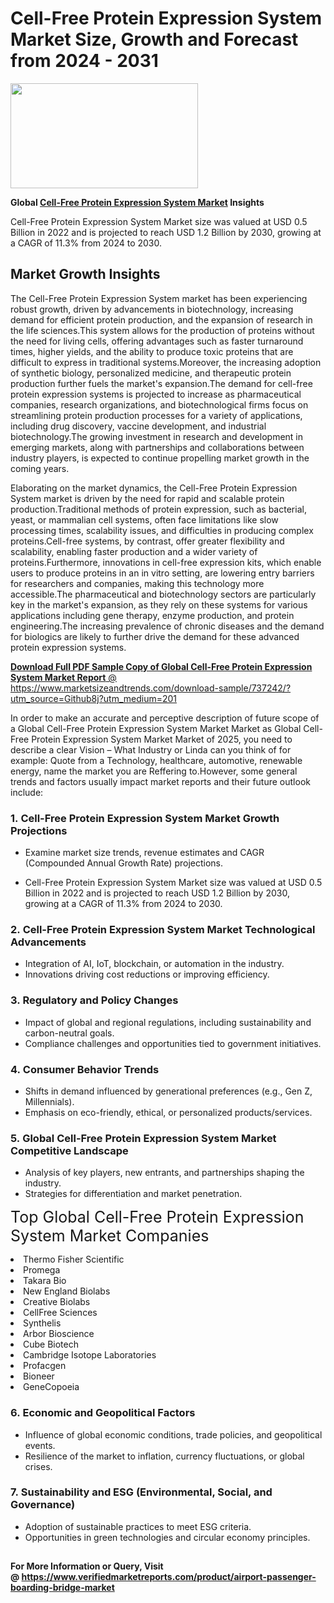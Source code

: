 <H1>Cell-Free Protein Expression System Market Size, Growth and Forecast from 2024 - 2031</H1><img class="aligncenter size-medium wp-image-584254" src="https://thirdeyenews.in/wp-content/uploads/2024/09/Global-Market-Research-300x168.jpeg" alt="" width="300" height="168" /><p><strong>Global&nbsp;<a href="https://www.marketsizeandtrends.com/download-sample/737242/?utm_source=Github8j?utm_medium=201">Cell-Free Protein Expression System Market</a> Insights</strong></p><p>Cell-Free Protein Expression System Market size was valued at USD 0.5 Billion in 2022 and is projected to reach USD 1.2 Billion by 2030, growing at a CAGR of 11.3% from 2024 to 2030.</p><p><h2>Market Growth Insights</h2> <p>The Cell-Free Protein Expression System market has been experiencing robust growth, driven by advancements in biotechnology, increasing demand for efficient protein production, and the expansion of research in the life sciences.This system allows for the production of proteins without the need for living cells, offering advantages such as faster turnaround times, higher yields, and the ability to produce toxic proteins that are difficult to express in traditional systems.Moreover, the increasing adoption of synthetic biology, personalized medicine, and therapeutic protein production further fuels the market's expansion.The demand for cell-free protein expression systems is projected to increase as pharmaceutical companies, research organizations, and biotechnological firms focus on streamlining protein production processes for a variety of applications, including drug discovery, vaccine development, and industrial biotechnology.The growing investment in research and development in emerging markets, along with partnerships and collaborations between industry players, is expected to continue propelling market growth in the coming years.</p> <p><a href="#"></a></p> <p>Elaborating on the market dynamics, the Cell-Free Protein Expression System market is driven by the need for rapid and scalable protein production.Traditional methods of protein expression, such as bacterial, yeast, or mammalian cell systems, often face limitations like slow processing times, scalability issues, and difficulties in producing complex proteins.Cell-free systems, by contrast, offer greater flexibility and scalability, enabling faster production and a wider variety of proteins.Furthermore, innovations in cell-free expression kits, which enable users to produce proteins in an in vitro setting, are lowering entry barriers for researchers and companies, making this technology more accessible.The pharmaceutical and biotechnology sectors are particularly key in the market's expansion, as they rely on these systems for various applications including gene therapy, enzyme production, and protein engineering.The increasing prevalence of chronic diseases and the demand for biologics are likely to further drive the demand for these advanced protein expression systems.</p> <p><a href="#"></p><p><span class=""><strong>Download Full PDF Sample Copy of Global Cell-Free Protein Expression System Market Report</strong> @ <a href="https://www.marketsizeandtrends.com/download-sample/737242/?utm_source=Github8j?utm_medium=201" target="_blank">https://www.marketsizeandtrends.com/download-sample/737242/?utm_source=Github8j?utm_medium=201</a></span></p><p>In order to make an accurate and perceptive description of future scope of a Global&nbsp;Cell-Free Protein Expression System Market Market as Global&nbsp;Cell-Free Protein Expression System Market Market of 2025, you need to describe a clear Vision &ndash; What Industry or Linda can you think of for example: Quote from a Technology, healthcare, automotive, renewable energy, name the market you are Reffering to.However, some general trends and factors usually impact market reports and their future outlook include:</p><h3>1.&nbsp;<strong>Cell-Free Protein Expression System Market Growth Projections</strong></h3><ul><li>Examine market size trends, revenue estimates and CAGR (Compounded Annual Growth Rate) projections.</li><li><p>Cell-Free Protein Expression System Market size was valued at USD 0.5 Billion in 2022 and is projected to reach USD 1.2 Billion by 2030, growing at a CAGR of 11.3% from 2024 to 2030.</p></li></ul><h3>2.&nbsp;<strong>Cell-Free Protein Expression System Market Technological Advancements</strong></h3><ul><li>Integration of AI, IoT, blockchain, or automation in the industry.</li><li>Innovations driving cost reductions or improving efficiency.</li></ul><h3>3.&nbsp;<strong>Regulatory and Policy Changes</strong></h3><ul><li>Impact of global and regional regulations, including sustainability and carbon-neutral goals.</li><li>Compliance challenges and opportunities tied to government initiatives.</li></ul><h3>4.&nbsp;<strong>Consumer Behavior Trends</strong></h3><ul><li>Shifts in demand influenced by generational preferences (e.g., Gen Z, Millennials).</li><li>Emphasis on eco-friendly, ethical, or personalized products/services.</li></ul><h3>5.&nbsp;<strong>Global Cell-Free Protein Expression System Market Competitive Landscape</strong></h3><ul><li>Analysis of key players, new entrants, and partnerships shaping the industry.</li><li>Strategies for differentiation and market penetration.</li></ul><p data-pm-slice="1 1 []"><span style="color: inherit; font-family: inherit; font-size: 25px;">Top Global Cell-Free Protein Expression System Market Companies</span></p><div class="" data-test-id=""><p><li>Thermo Fisher Scientific</li><li> Promega</li><li> Takara Bio</li><li> New England Biolabs</li><li> Creative Biolabs</li><li> CellFree Sciences</li><li> Synthelis</li><li> Arbor Bioscience</li><li> Cube Biotech</li><li> Cambridge Isotope Laboratories</li><li> Profacgen</li><li> Bioneer</li><li> GeneCopoeia</li></p></div><h3>6.&nbsp;<strong>Economic and Geopolitical Factors</strong></h3><ul><li>Influence of global economic conditions, trade policies, and geopolitical events.</li><li>Resilience of the market to inflation, currency fluctuations, or global crises.</li></ul><h3>7.&nbsp;<strong>Sustainability and ESG (Environmental, Social, and Governance)</strong></h3><ul><li>Adoption of sustainable practices to meet ESG criteria.</li><li>Opportunities in green technologies and circular economy principles.</li></ul><h2><strong style="font-size: 14px;">For More Information or Query, Visit @&nbsp;</strong><a style="background-color: #ffffff; font-size: 14px;" href="https://www.marketsizeandtrends.com/report/cell-free-protein-expression-system-market/" target="_blank">https://www.verifiedmarketreports.com/product/airport-passenger-boarding-bridge-market</a></h2>